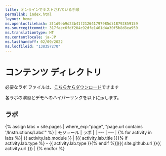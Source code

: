 ```yaml
---
title: オンラインでホストされている手順
permalink: index.html
layout: home
ms.openlocfilehash: 3f1d9eb9d23b41f212641797985d518792859159
ms.sourcegitcommit: 317faec6fdf204c92dfe1461d4a30f5b8d8ea950
ms.translationtype: HT
ms.contentlocale: ja-JP
ms.lasthandoff: 02/09/2022
ms.locfileid: "138357270"
---
```

# <a name="content-directory"></a>コンテンツ ディレクトリ

必要なラボ ファイルは、[こちらからダウンロード](https://github.com/MicrosoftLearning/SC-300-Identity-and-Access-Administrator/archive/master.zip)できます

各ラボの演習とデモへのハイパーリンクを以下に示します。

## <a name="labs"></a>ラボ

{% assign labs = site.pages | where_exp:"page", "page.url contains '/Instructions/Labs'" %}
| モジュール | ラボ |
| --- | --- | 
{% for activity in labs  %}| {{ activity.lab.module }} | [{{ activity.lab.title }}{% if activity.lab.type %} - {{ activity.lab.type }}{% endif %}]({{ site.github.url }}{{ activity.url }}) |
{% endfor %}
